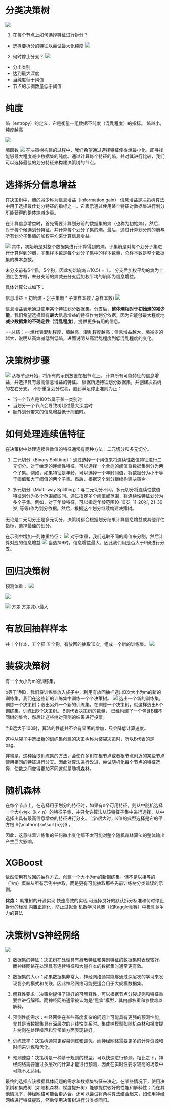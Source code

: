 # 分类决策树

![](assets/Pasted%20image%2020230715193726.png)

1. 在每个节点上如何选择特征进行拆分？
- 选择要拆分的特征以尝试最大化纯度
![](assets/Pasted%20image%2020230715170822.png)
2. 何时停止分支？
![](assets/Pasted%20image%2020230715171547.png)
- 分出类别
- 达到最大深度
- 当纯度低于阈值
- 节点的示例数量低于阈值

# 纯度

熵（entropy）的定义，它是衡量一组数据不纯度（混乱程度）的指标。
熵越小，纯度越高

![](assets/Pasted%20image%2020230715172451.png)

熵函数
![](assets/Pasted%20image%2020230715172601.png)
在决策树构建的过程中，我们希望通过选择特征使得熵最小化，即寻找能够最大程度减少数据集的纯度。通过计算每个特征的熵，并对其进行比较，我们可以选择最佳的划分特征来构建决策树的节点。

# 选择拆分信息增益
在决策树中，熵的减少称为信息增益（information gain）
信息增益是决策树算法中用于选择最佳划分特征的指标之一。它表示通过使用某个特征对数据集进行划分所能获得的整体熵减少量。

在计算信息增益时，首先需要计算划分前的数据集的熵（也称为初始熵）。然后，对于每个候选划分特征，并计算每个划分子集的熵。最后，通过计算划分前的熵与所有划分子集熵的加权平均来计算信息增益。


![](assets/Pasted%20image%2020230715183454.png)
其中，初始熵是对整个数据集进行计算得到的熵，子集熵是对每个划分子集进行计算得到的熵，子集样本数是每个划分子集中的样本数量，总样本数是整个数据集的样本总数。

未分支前有5个猫，5个狗，因此初始熵熵 $H(0.5)=1$ 。
分支后加权平均的熵为上图红色方框，未分支前的熵减去分支后加权平均的熵即为信息增益。

具体计算公式如下：

信息增益 = 初始熵 - ∑(子集熵 * 子集样本数 / 总样本数)
![](assets/Pasted%20image%2020230715191714.png)

信息增益表示通过使用某个特征划分数据集，分支后，**整体熵相对于初始熵的减少量**。我们希望选择具有**最大**信息增益的特征作为划分依据，因为它能够最大程度地**减少数据集的不确定性（混乱程度）**，提供更多有用的信息。

==总结：==熵代表混乱程度，熵越高，混乱程度越高；信息增益越大，熵减少的越大，说明从高熵减低到低熵，进而说明从高混乱程度到低混乱程度的变化。

# 决策树步骤
![](assets/Pasted%20image%2020230715193336.png)
从根节点开始，将所有的示例放置在根节点上。 
计算所有可能特征的信息增益，并选择具有最高信息增益的特征。 根据所选特征划分数据集，并创建决策树的左右分支。 
不断重复划分过程，直到满足停止准则为止： 
- 当一个节点是100%属于某一类别时 
- 当划分一个节点会导致树超过最大深度时 
- 额外划分带来的信息增益低于阈值时。

# 如何处理连续值特征

在决策树中处理连续性数值的特征通常有两种方法：二元切分和多元切分。

1. 二元切分（Binary Splitting）：通过选择一个阈值来将连续性数值特征进行二元切分。对于给定的连续性特征，可以选择一个合适的阈值将数据集划分为两个子集。例如，如果特征是年龄，可以选择一个年龄阈值，将数据分为小于等于阈值和大于阈值的两个子集。然后，根据这个划分继续构建决策树。
    
2. 多元切分（Multi-way Splitting）：与二元切分不同，多元切分将连续性数值特征划分为多个范围或区间。通过指定多个阈值或范围，将连续性特征划分为多个子集。例如，对于年龄特征，可以指定年龄范围(0-10岁, 11-20岁, 21-30岁, 等等)作为划分依据。然后，根据这个划分继续构建决策树。
    

无论是二元切分还是多元切分，决策树都会根据划分结果计算信息增益或其他评估指标，选择最佳的划分。

在示例中增加一列体重特征：
![](assets/Pasted%20image%2020230715195850.png)
对于体重，我们选取不同的阈值来分割，然后计算对应的信息增益
![](assets/Pasted%20image%2020230715200031.png)
当选择9时，信息增益最大，因此我们用是否大于9磅进行分支。


# 回归决策树
预测体重：
![](assets/Pasted%20image%2020230715201645.png)

![](assets/Pasted%20image%2020230715201734.png)

![](assets/Pasted%20image%2020230715201805.png)
方差 方差减小最大

# 有放回抽样样本

共十个样本，五个猫 五个狗，有放回的抽取10次，组成一个新的训练集。
![](assets/Pasted%20image%2020230715212515.png)


# 装袋决策树

有一个大小为m的训练集。

b等于1到B，我们将训练集放入袋子中，利用有放回抽样选出B次大小为m的新的训练集，我们在这些新的训练集中训练一个个决策树。
![](assets/Pasted%20image%2020230715222743.png)
选出一个新的训练集，训练一个决策树；选出另外一个新的训练集，在训练一个决策树，就这样选出B个训练集，训练出B个决策树。
B则代表决策树的数量， 已经构建了一个包含B棵不同树的集合，然后让这些树对预测的结果进行投票。

当B远大于100时，算法的性能并不会有显著的增加，只会降低计算速度。

这种从袋子中选出新的训练集创建的决策树称为装袋决策时，所以B代表的是bag。

弊端是，这种抽取训练集的方法，会使许多树在根节点或者根节点附近的某些节点使用相同的特征进行分支。因此对算法进行改进，尝试随机化每个节点的特征选择，使数之间变得更加不同这就是随机森林。
# 随机森林 

在每个节点上，在选择用于划分的特征时，如果有n个可用特征，则从中随机选择一个大小为k（k < n）的特征子集，并只允许算法从该特征子集中进行选择，从中选择出具有最高信息增益的特征进行分支。
当n很大时，K值的典型选择是它的平方根 ${\mathrm{k=\sqrt{n}}}$ 。

因此，这意味着训练集的任何微小变化都不太可能对整个随机森林算法的整体输出产生巨大影响。

# XGBoost
依然使用有放回的抽样方式，创建一个大小为m的新训练集。但不是以相等的（1/m）概率从所有示例中抽取，而是更有可能抽取那些先前训练树分类错误的示例。

**优势：**
助推树的开源实现 
快速高效的实现 
可选择良好的默认拆分标准和何时停止拆分的标准 
内置正则化，防止过拟合 
机器学习竞赛（如Kaggle竞赛）中极具竞争力的算法
# 决策树VS神经网络
![](assets/Pasted%20image%2020230716093526.png)


1. 数据集的特征：决策树在处理具有离散特征和类别特征的数据集时表现较好，而神经网络在处理具有连续特征和大量样本的数据集时通常更有效。
    
2. 数据集的大小：如果数据集非常大，神经网络通常能够通过深层次的学习来发现复杂的模式和关联，因此神经网络可能更适合用于大规模数据集。
    
3. 解释性要求：决策树提供了较好的可解释性，可以根据节点分裂规则和特征重要性进行解释。而神经网络通常被认为是“黑盒”模型，其内部权重和参数难以解释。
    
4. 预测性能需求：神经网络在某些高度复杂的问题上可能具有更强的预测性能，尤其是当数据集具有深层次的非线性关系时。集成树模型如随机森林和梯度提升树则在处理噪声和异常值方面表现较好。
    
5. 训练效率：决策树通常更容易训练和调优，而神经网络需要更多的计算资源和时间来训练和优化。
    
6. 预测速度：决策树是一种基于规则的模型，可以快速进行预测。相比之下，神经网络需要通过多层次的计算才能进行预测，因此在实时性要求较高的场景中可能不太适用。
    

最终的选择应该根据具体问题的需求和数据集特征来决定。在某些情况下，使用决策树和集成树（如随机森林、梯度提升树）能够提供较好的性能和解释性；而在其他情况下，神经网络可能会更适合。还可以尝试将两种算法结合起来，如使用神经网络进行特征提取，然后使用决策树进行分类或回归。